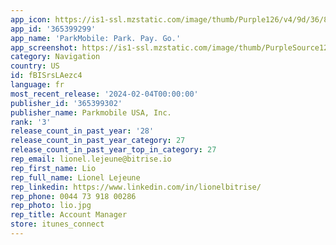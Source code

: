 ```yaml
---
app_icon: https://is1-ssl.mzstatic.com/image/thumb/Purple126/v4/9d/36/85/9d36851f-fc5d-75cf-7314-d6633c4e83a2/AppIcon-0-0-1x_U007epad-0-0-0-85-220.png/1024x1024bb.png
app_id: '365399299'
app_name: 'ParkMobile: Park. Pay. Go.'
app_screenshot: https://is1-ssl.mzstatic.com/image/thumb/PurpleSource126/v4/20/77/fb/2077fbe8-854b-7cee-e18d-d74282c1846e/d261d892-7275-4c97-96aa-5ef2235bb3c6_iOS_5.5_English_-_01_Home.jpg/1242x2208bb.png
category: Navigation
country: US
id: fBISrsLAezc4
language: fr
most_recent_release: '2024-02-04T00:00:00'
publisher_id: '365399302'
publisher_name: Parkmobile USA, Inc.
rank: '3'
release_count_in_past_year: '28'
release_count_in_past_year_category: 27
release_count_in_past_year_top_in_category: 27
rep_email: lionel.lejeune@bitrise.io
rep_first_name: Lio
rep_full_name: Lionel Lejeune
rep_linkedin: https://www.linkedin.com/in/lionelbitrise/
rep_phone: 0044 73 918 00286
rep_photo: lio.jpg
rep_title: Account Manager
store: itunes_connect
---
```

